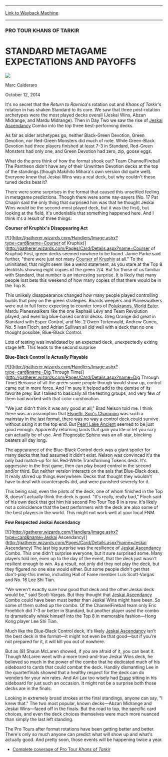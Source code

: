 
---
[Link to Wayback Machine](https://web.archive.org/web/20141015145252/http://magic.wizards.com/en/events/coverage/ptktk/standard-metagame-expectations-and-payoffs-2014-10-12)

[_metadata_:description]:- "It's no secret that the Return to Ravnica's rotation out and Khans of Tarkir's rotation in has shaken Standard to its core. We saw that three post-rotation archetypes were the most played decks overall (Jeskai Wins, Abzan Midrange, and Mardu Midrange). Then in Day Two we saw the rise of Jeskai Ascendancy Combo into the top three best-performing decks."
[_metadata_:generator]:- "Drupal 7 (http://drupal.org)"
[_metadata_:node]:- "287136"
[_metadata_:publish_date]:- "2014-10-12"
[_metadata_:source]:- "div-main"
[_metadata_:title]:- "STANDARD METAGAME EXPECTATIONS AND PAYOFFS"
[_metadata_:wayback_capture_timestamp]:- "2014-10-15 14:52:52"
[_metadata_:wayback_raw_url]:- "https://web.archive.org/web/20141015145252id_/http://magic.wizards.com/en/events/coverage/ptktk/standard-metagame-expectations-and-payoffs-2014-10-12"
[_metadata_:wayback_url]:- "http://magic.wizards.com/en/events/coverage/ptktk/standard-metagame-expectations-and-payoffs-2014-10-12"
---





### PRO TOUR KHANS OF TARKIR


STANDARD METAGAME EXPECTATIONS AND PAYOFFS
==========================================



![](https://media.magic.wizards.com/styles/auth_small/public/images/person/calderaro.jpg)

Marc Calderaro




October 12, 2014
 










It's no secret that the *Return to Ravnica*'s rotation out and *Khans of Tarkir*'s rotation in has shaken Standard to its core. We saw that three post-rotation archetypes were the most played decks overall (Jeskai Wins, Abzan Midrange, and Mardu Midrange). Then in Day Two we saw the rise of [Jeskai Ascendancy](http://gatherer.wizards.com/Pages/Card/Details.aspx?name=Jeskai+Ascendancy) Combo into the top three best-performing decks.


As far as older archetypes go, neither Black-Green Devotion, Green Devotion, nor Red-Green Monsters did much of note. While Green-Black Devotion had three players finished at least 7-3 in Standard, Red-Green Monsters had only one, and Green Devotion had zero, zip, goose eggs.


What do the pros think of how the format shook out? Team ChannelFireball The Pantheon didn't have any of their Unwritten Devotion decks at the top of the standings (though Makihito Mihara's own version did quite well). Everyone knew that Jeskai Wins was a real deck, but why couldn't these tuned decks beat it?


There were some surprises in the format that caused this unsettled feeling in metagame predictions. Though there were some nay-sayers (No. 17 Pat Chapin said the only thing that surprised him was that he thought Jeskai Wins would be the second-most played deck, but it was the first), but looking at the field, it's undeniable that something happened here. And I think it's a result of three things.


**Courser of Kruphix's Disappearing Act**


[![](http://gatherer.wizards.com/Handlers/Image.ashx?type=card&name=Courser of Kruphix)](http://gatherer.wizards.com/Pages/Card/Details.aspx?name=Courser of Kruphix)
First, green decks seemed nowhere to be found. Jamie Parke said further, "there were just not many [Courser of Kruphix](http://gatherer.wizards.com/Pages/Card/Details.aspx?name=Courser+of+Kruphix) at all." To the uninitiated, that might seem like a weird statement, as you stare at the Top 8 decklists showing eight copies of the green 2/4. But for those of us familiar with Standard, that number is an interesting surprise. It is likely that many people lost bets this weekend of how many copies of that there would be in the Top 8.


This unlikely disappearance changed how many people played controlling builds that prey on the green strategies. Boards weepers and Planeswalkers were out in full force expecting to counter tons of [Polukranos, World Eater](http://gatherer.wizards.com/Pages/Card/Details.aspx?name=Polukranos%2C+World+Eater). Mardu Planeswalkers like the one Raphaël Lévy and Team Revolution played, and even big blue-based control decks. Greg Orange did great in Standard with Esper Control, and No. 2 Owen Turtenwald, Andrew Cuneo, No. 5 Ivan Floch, and Adrian Sullivan all did well with a deck that no one thought possible, Blue-Black Control.


Lots of testing was invalidated by an expected deck, unexpectedly exiting stage left. This leads to the second surprise


**Blue-Black Control Is Actually Playable**


[![](http://gatherer.wizards.com/Handlers/Image.ashx?type=card&name=Dig Through Time)](http://gatherer.wizards.com/Pages/Card/Details.aspx?name=Dig Through Time)
Because of all the green some people though would show up, control came out in more force. And I'm sure it helped add to the demise of its favorite prey. But I talked to basically all the testing groups, and very few of them had worked with that color combination.


"We just didn't think it was any good at all," Brad Nelson told me. I think there was an assumption that [Elspeth, Sun's Champion](http://gatherer.wizards.com/Pages/Card/Details.aspx?name=Elspeth%2C+Sun%27s+Champion) was such a mainstay in the last format, there was no way a control deck could survive without using it at the top end. But [Pearl Lake Ancient](http://gatherer.wizards.com/Pages/Card/Details.aspx?name=Pearl+Lake+Ancient) seemed to be just good enough. Apparently returning lands that gain you life or let you scry can actually be of use. And [Prognostic Sphinx](http://gatherer.wizards.com/Pages/Card/Details.aspx?name=Prognostic+Sphinx) was an all-star, blocking beaters all day long.


The appearance of the Blue-Black Control deck was a giant spoiler for many decks that had assumed it didn't exist. Nelson was convinced it's the only bad match-up for his Red-White Transforming Tokens deck. It's aggressive in the first game, then can play board control in the second and/or third. But neither version interacts on the axis that Blue-Black does. It really stirred up things everywhere. Decks that thought they wouldn't have to deal with counterspells did, and were punished severely for it.


This being said, even the pilots of the deck, one of whom finished in the Top 8, doesn't actually think the deck is good. "It's really, really bad," Floch said of his own deck that got him his second Pro Tour Top 8 in a row. It's likely not a coincidence that the best performers with the deck are also some of the best players in the world. This might not work well at your local FNM.


**Few Respected Jeskai Ascendancy**


[![](http://gatherer.wizards.com/Handlers/Image.ashx?type=card&name=Jeskai Ascendancy)](http://gatherer.wizards.com/Pages/Card/Details.aspx?name=Jeskai Ascendancy)
The last big surprise was the resilience of [Jeskai Ascendancy](http://gatherer.wizards.com/Pages/Card/Details.aspx?name=Jeskai+Ascendancy) Combo. This one didn't surprise everyone, but it sure surprised some. Many players told me, even up to the day of the event, that the deck just wasn't resilient enough to win. As a result, not only did they not play the deck, but they figured no one else would either. But some people didn't get that don't-play-this memo, including Hall of Fame member Luis Scott-Vargas and No. 16 Lee Shi Tian.


"We weren't exactly sure how good that deck and the other Jeskai deck would be," said Scott-Vargas. But they thought that [Jeskai Ascendancy](http://gatherer.wizards.com/Pages/Card/Details.aspx?name=Jeskai+Ascendancy) Combo could have been must better than Jeskai Wins might have been. So some of them suited up the combo. Of the ChannelFireball team only Eric Froehlich did 7-3 or better in Standard, but another player used the combo to dramatically whisk himself into the Top 8 in memorable fashion—Hong Kong player Lee Shi Tian.


Much like the Blue-Black Control deck, it's likely [Jeskai Ascendancy](http://gatherer.wizards.com/Pages/Card/Details.aspx?name=Jeskai+Ascendancy) isn't the best deck in the format—it might not even be that good—but if you're not prepared for it, it will kill you out of nowhere.


But as (8) Shaun McLaren showed, if you are afraid of it, you can beat it. Though McLaren went with a more tried-and-true Jeskai Wins deck, he believed so much in the power of the combo that he dedicated much of his sideboard to cards that could combat the deck. Handily dismantling Lee in the quarterfinals showed that a healthy respect for the deck can do wonders for your win rates. And Ari Lax too wisely had [Erase](http://gatherer.wizards.com/Pages/Card/Details.aspx?name=Erase) sitting in his sideboard for just such an occasion. It might not be a surprise both those decks are in the finals.


Looking in extremely broad strokes at the final standings, anyone can say, "I knew that." The two most popular, known decks—Abzan Midrange and Jeskai Wins—faced off in the finals. But the road to top, the specific card choices, and even the deck choices themselves were much more nuanced than simply the last left standing.


The Pro Tours after format rotations have been getting better and better. There's only so much anyone can predict what will show up and what's actually good. And pretty soon, those events will be happening twice a year.



* [Complete coverage of Pro Tour *Khans of Tarkir*](http://magic.wizards.com/en/events/coverage/ptktk)






 
 




  







